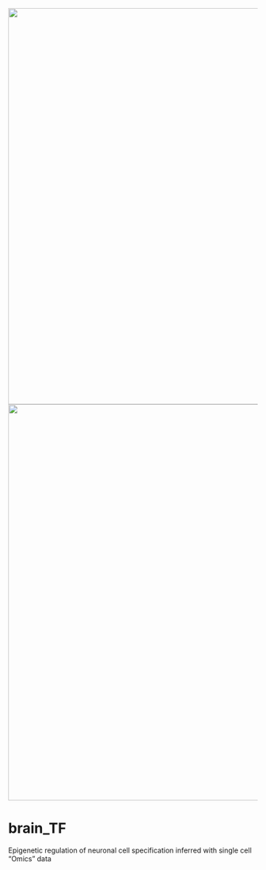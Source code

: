 <div align=center><img width="1000" height="800" src="https://github.com/Gavin-Yinld/brain_TF/tree/master/Figures/cover.png"/></div>

<div align=center><img width="1000" height="800" src="https://github.com/Gavin-Yinld/brain_TF/tree/master/Figures/cover1.png"/></div>

# brain_TF
Epigenetic regulation of neuronal cell specification inferred with single cell “Omics” data

